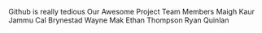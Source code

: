 Github is really tedious 
Our Awesome Project Team Members
Maigh Kaur Jammu 
Cal Brynestad 
Wayne Mak 
Ethan Thompson
Ryan Quinlan 

